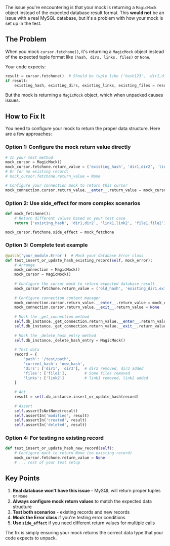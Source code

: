 The issue you're encountering is that your mock is returning a `MagicMock` object instead of the expected database result format. This **would not** be an issue with a real MySQL database, but it's a problem with how your mock is set up in the test.

## The Problem

When you mock `cursor.fetchone()`, it's returning a `MagicMock` object instead of the expected tuple format like `(hash, dirs, links, files)` or `None`.

Your code expects:
```python
result = cursor.fetchone()  # Should be tuple like ('hash123', 'dir1,dir2', 'link1', 'file1,file2') or None
if result:
    existing_hash, existing_dirs, existing_links, existing_files = result
```

But the mock is returning a `MagicMock` object, which when unpacked causes issues.

## How to Fix It

You need to configure your mock to return the proper data structure. Here are a few approaches:

### Option 1: Configure the mock return value directly
```python
# In your test method
mock_cursor = MagicMock()
mock_cursor.fetchone.return_value = ('existing_hash', 'dir1,dir2', 'link1,link2', 'file1,file2')
# Or for no existing record:
# mock_cursor.fetchone.return_value = None

# Configure your connection mock to return this cursor
mock_connection.cursor.return_value.__enter__.return_value = mock_cursor
```

### Option 2: Use side_effect for more complex scenarios
```python
def mock_fetchone():
    # Return different values based on your test case
    return ('existing_hash', 'dir1,dir2', 'link1,link2', 'file1,file2')

mock_cursor.fetchone.side_effect = mock_fetchone
```

### Option 3: Complete test example
```python
@patch('your_module.Error')  # Mock your database Error class
def test_insert_or_update_hash_existing_record(self, mock_error):
    # Arrange
    mock_connection = MagicMock()
    mock_cursor = MagicMock()
    
    # Configure the cursor mock to return expected database result
    mock_cursor.fetchone.return_value = ('old_hash', 'existing_dir1,existing_dir2', 'existing_link1', 'existing_file1')
    
    # Configure connection context manager
    mock_connection.cursor.return_value.__enter__.return_value = mock_cursor
    mock_connection.cursor.return_value.__exit__.return_value = None
    
    # Mock the _get_connection method
    self.db_instance._get_connection.return_value.__enter__.return_value = mock_connection
    self.db_instance._get_connection.return_value.__exit__.return_value = None
    
    # Mock the _delete_hash_entry method
    self.db_instance._delete_hash_entry = MagicMock()
    
    # Test data
    record = {
        'path': '/test/path',
        'current_hash': 'new_hash',
        'dirs': ['dir1', 'dir3'],  # dir2 removed, dir3 added
        'files': ['file1'],        # Some files removed
        'links': ['link2']         # link1 removed, link2 added
    }
    
    # Act
    result = self.db_instance.insert_or_update_hash(record)
    
    # Assert
    self.assertIsNotNone(result)
    self.assertIn('modified', result)
    self.assertIn('created', result)
    self.assertIn('deleted', result)
```

### Option 4: For testing no existing record
```python
def test_insert_or_update_hash_new_record(self):
    # Configure mock to return None (no existing record)
    mock_cursor.fetchone.return_value = None
    # ... rest of your test setup
```

## Key Points

1. **Real database won't have this issue** - MySQL will return proper tuples or `None`
2. **Always configure mock return values** to match the expected data structure
3. **Test both scenarios** - existing records and new records
4. **Mock the Error class** if you're testing error conditions
5. **Use `side_effect`** if you need different return values for multiple calls

The fix is simply ensuring your mock returns the correct data type that your code expects to unpack.